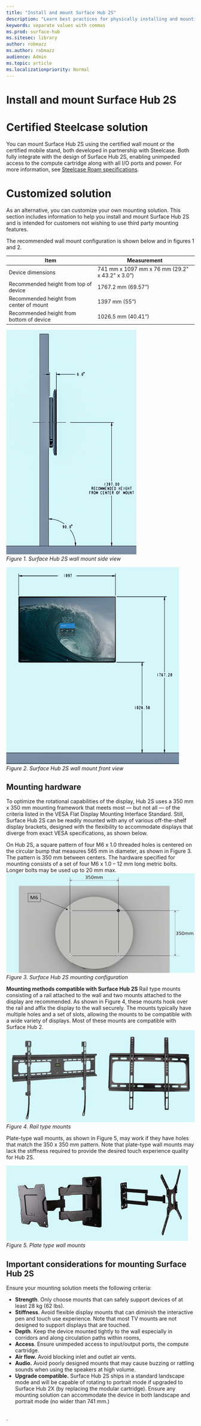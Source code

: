 ```yaml
---
title: "Install and mount Surface Hub 2S"
description: "Learn best practices for physically installing and mounting Surface Hub 2S."
keywords: separate values with commas
ms.prod: surface-hub
ms.sitesec: library
author: robmazz
ms.author: robmazz
audience: Admin
ms.topic: article
ms.localizationpriority: Normal
---
```


# Install and mount Surface Hub 2S

# Certified Steelcase solution

You can mount Surface Hub 2S using the certified wall mount or the certified mobile stand, both developed in partnership with Steelcase. Both fully integrate with the design of Surface Hub 2S, enabling unimpeded access to the compute cartridge along with all I/O ports and power. For more information, see [Steelcase Roam specifications](https://www.steelcase.com/content/uploads/2019/05/Steelcase-Roam-Spec-Guide.pdf). 

# Customized solution

As an alternative, you can customize your own mounting solution. This section includes information to help you install and mount Surface Hub 2S and is intended for customers not wishing to use third party mounting features. 

The recommended wall mount configuration is shown below and in figures 1 and 2. 

| Item                                      | Measurement                                     |
| ----------------------------------------- | ----------------------------------------------- |
| Device dimensions                         | 741 mm x 1097 mm x 76 mm (29.2" x 43.2" x 3.0”) |
| Recommended height from top of device     | 1767.2 mm (69.57”)                              |
| Recommended height from center of mount   | 1397 mm (55”)                                   |
| Recommended height from bottom  of device | 1026.5 mm (40.41”)                              |


 ![*Figure 1. Surface Hub 2S wall mount side view*](images/sh2-wall-side.png) <br>
 *Figure 1. Surface Hub 2S wall mount side view*
 
 
 
 ![*Figure 2. Surface Hub 2S wall mount front view*](images/sh2-wall-front.png) <br>
 *Figure 2. Surface Hub 2S wall mount front view*



## Mounting hardware

To optimize the rotational capabilities of the display, Hub 2S uses a 350 mm x 350 mm mounting framework that meets most  —  but not all  —  of the criteria listed in the VESA Flat Display Mounting Interface Standard. Still, Surface Hub 2S can be readily mounted with any of various off-the-shelf display brackets, designed with the flexibility to accommodate displays that diverge from exact VESA specifications, as shown below. 

On Hub 2S, a square pattern of four M6 x 1.0 threaded holes is centered on the circular bump that measures 565 mm in diameter, as shown in Figure 3. The pattern is 350 mm between centers. The hardware specified for mounting consists of a set of four M6 x 1.0 – 12 mm long metric bolts. Longer bolts may be used up to 20 mm max.
 ![*Figure 3. Surface Hub 2S mounting configuration*](images/sh2-mount-config.png)<br>
 *Figure 3. Surface Hub 2S mounting configuration*

**Mounting methods compatible with Surface Hub 2S**
Rail type mounts consisting of a rail attached to the wall and two mounts attached to the display are recommended. As shown in Figure 4, these mounts hook over the rail and affix the display to the wall securely. The mounts typically have multiple holes and a set of slots, allowing the mounts to be compatible with a wide variety of displays. Most of these mounts are compatible with Surface Hub 2.
![*Figure 4. Rail type mounts*](images/h2gen-railmount.png)<br>
*Figure 4. Rail type mounts*

Plate-type wall mounts, as shown in Figure 5, may work if they have holes that match the 350 x 350 mm pattern. Note that plate-type wall mounts may lack the stiffness required to provide the desired touch experience quality for Hub 2S.

![*Figure 5.Plate type wall mounts*](images/h2gen-platemount.png)<br>
*Figure 5. Plate type wall mounts*


## Important considerations for mounting Surface Hub 2S

Ensure your mounting solution meets the following criteria: 


- **Strength**. Only choose mounts that can safely support devices of at least 28 kg (62 lbs).
- **Stiffness**. Avoid flexible display mounts that can diminish the interactive pen and touch use experience. Note that most TV mounts are not designed to support displays that are touched.
- **Depth**. Keep the device mounted tightly to the wall especially in corridors and along circulation paths within rooms,
- **Access**. Ensure unimpeded access to input/output ports, the compute cartridge. 
- **Air flow.** Avoid blocking inlet and outlet air vents. 
- **Audio.** Avoid poorly designed mounts that may cause buzzing or rattling sounds when using the speakers at high volume.
- **Upgrade compatible.** Surface Hub 2S ships in a standard landscape mode and will be capable of rotating to portrait mode if upgraded to Surface Hub 2X (by replacing the modular cartridge). Ensure any mounting solution can accommodate the device in both landscape and portrait mode (no wider than 741 mm.)


## 

.
 

